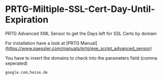 # PRTG-Miltiple-SSL-Cert-Day-Until-Expiration
PRTG Advanced XML Sensor to get the Days left for SSL Certs by domain

For installation have a look at [PRTG Manual] (https://www.paessler.com/manuals/prtg/exe_script_advanced_sensor)

You have to insert the domains to check into the parameters field (comma seperated)
```
google.com,heise.de
```